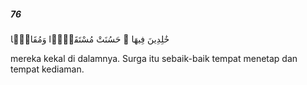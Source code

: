 ##### 76

<span class="ayah">خَٰلِدِينَ فِيهَا ۚ حَسُنَتْ مُسْتَقَرًّۭا وَمُقَامًۭا</span>

<span class="ayah_translation">mereka kekal di dalamnya. Surga itu sebaik-baik tempat menetap dan tempat kediaman.</span>
